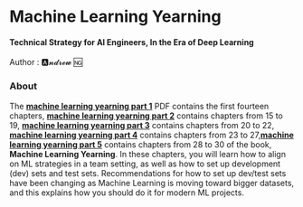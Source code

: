 # Machine Learning Yearning
#### Technical Strategy for AI Engineers, In the Era of Deep Learning

Author : 🅰️𝓷𝓭𝓻𝓮𝔀 🆖
### About

The [**machine learning yearning part 1**](/machine-learning-yearning-part1.pdf) PDF contains the first fourteen chapters, [**machine learning yearning part 2**](/machine-learning-yearning-part2.pdf) contains chapters from 15 to 19, [**machine learning yearning part 3**](machine-learning-yearning-part3.pdf) contains chapters from 20 to 22, [**machine learning yearning part 4**](machine-learning-yearning-part4.pdf) contains chapters from 23 to 27,[**machine learning yearning part 5**](machine-learning-yearning-part5.pdf) contains chapters from 28 to 30 of the book, **Machine Learning Yearning**. In these chapters, you will learn how to align on ML strategies in a team setting, as well as how to set up development (dev) sets and test sets. Recommendations for how to set up dev/test sets have been changing as Machine Learning is moving toward bigger datasets, and this explains how you should do it for modern ML projects. 
